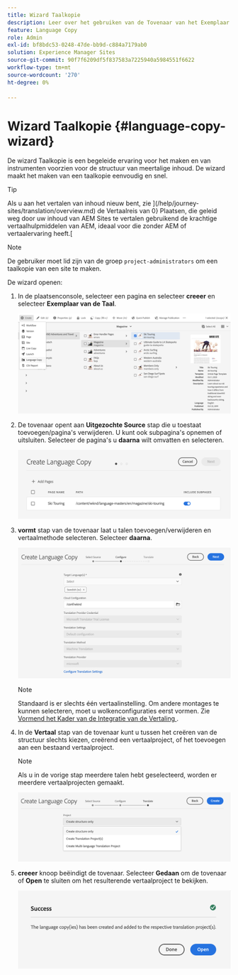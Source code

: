 ```yaml
---
title: Wizard Taalkopie
description: Leer over het gebruiken van de Tovenaar van het Exemplaar van de Taal in AEM.
feature: Language Copy
role: Admin
exl-id: bf8bdc53-0248-47de-bb9d-c884a7179ab0
solution: Experience Manager Sites
source-git-commit: 90f7f6209df5f837583a7225940a5984551f6622
workflow-type: tm+mt
source-wordcount: '270'
ht-degree: 0%

---
```


# Wizard Taalkopie {#language-copy-wizard}

De wizard Taalkopie is een begeleide ervaring voor het maken en van instrumenten voorzien voor de structuur van meertalige inhoud. De wizard maakt het maken van een taalkopie eenvoudig en snel.

>[!TIP]
>
>Als u aan het vertalen van inhoud nieuw bent, zie ](/help/journey-sites/translation/overview.md) de Vertaalreis van 0} Plaatsen, die geleid weg door uw inhoud van AEM Sites te vertalen gebruikend de krachtige vertaalhulpmiddelen van AEM, ideaal voor die zonder AEM of vertaalervaring heeft.[

>[!NOTE]
>
>De gebruiker moet lid zijn van de groep `project-administrators` om een taalkopie van een site te maken.

De wizard openen:

1. In de plaatsenconsole, selecteer een pagina en selecteer **creeer** en selecteer **Exemplaar van de Taal**.

   ![ creeer taalexemplaar van tovenaar ](../assets/language-copy-wizard.png)

1. De tovenaar opent aan **Uitgezochte Source** stap die u toestaat toevoegen/pagina&#39;s verwijderen. U kunt ook subpagina&#39;s opnemen of uitsluiten. Selecteer de pagina&#39;s u **daarna** wilt omvatten en selecteren.

   ![ Toevoegend pagina&#39;s met de tovenaar ](../assets/language-copy-wizard-add-pages.png)

1. **vormt** stap van de tovenaar laat u talen toevoegen/verwijderen en vertaalmethode selecteren. Selecteer **daarna**.

   ![ vorm stap van tovenaar ](../assets/language-copy-wizard-configure.png)

   >[!NOTE]
   >
   >Standaard is er slechts één vertaalinstelling. Om andere montages te kunnen selecteren, moet u wolkenconfiguraties eerst vormen. Zie [ Vormend het Kader van de Integratie van de Vertaling ](integration-framework.md).

1. In de **Vertaal** stap van de tovenaar kunt u tussen het creëren van de structuur slechts kiezen, creërend een vertaalproject, of het toevoegen aan een bestaand vertaalproject.

   >[!NOTE]
   >
   >Als u in de vorige stap meerdere talen hebt geselecteerd, worden er meerdere vertaalprojecten gemaakt.

   ![ Vertaal stap van tovenaar ](../assets/language-copy-wizard-translate.png)

1. **creeer** knoop beëindigt de tovenaar. Selecteer **Gedaan** om de tovenaar of **Open** te sluiten om het resulterende vertaalproject te bekijken.

   ![ tovenaar van het Eind ](../assets/language-copy-wizard-done.png)
